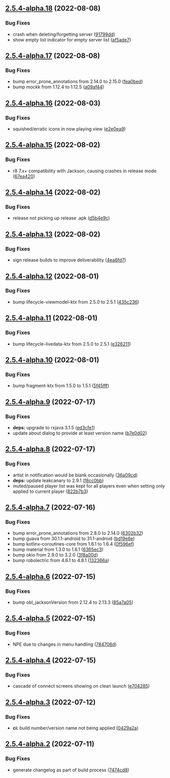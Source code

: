 ## [2.5.4-alpha.18](https://github.com/orangebikelabs/opensqueeze/compare/v2.5.4-alpha.17...v2.5.4-alpha.18) (2022-08-08)


### Bug Fixes

* crash when deleting/forgetting server ([91799dd](https://github.com/orangebikelabs/opensqueeze/commit/91799dd4ad8713e41944e9a0d181aa1b210b8324))
* show empty list indicator for empty server list ([af5ade7](https://github.com/orangebikelabs/opensqueeze/commit/af5ade76cecdca1a3aba4e02ae14228f4677df9a))

## [2.5.4-alpha.17](https://github.com/orangebikelabs/opensqueeze/compare/v2.5.4-alpha.16...v2.5.4-alpha.17) (2022-08-08)


### Bug Fixes

* bump error_prone_annotations from 2.14.0 to 2.15.0 ([fea0bed](https://github.com/orangebikelabs/opensqueeze/commit/fea0bed5458b5c50c866c73908079d0387f167f5))
* bump mockk from 1.12.4 to 1.12.5 ([a09af44](https://github.com/orangebikelabs/opensqueeze/commit/a09af4452cdb7c564b0f120c5b6c42a2ebd6996c))

## [2.5.4-alpha.16](https://github.com/orangebikelabs/opensqueeze/compare/v2.5.4-alpha.15...v2.5.4-alpha.16) (2022-08-03)


### Bug Fixes

* squished/erratic icons in now playing view ([e2e0ea9](https://github.com/orangebikelabs/opensqueeze/commit/e2e0ea9e5beb8819a80d653535c64637d7124f1f))

## [2.5.4-alpha.15](https://github.com/orangebikelabs/opensqueeze/compare/v2.5.4-alpha.14...v2.5.4-alpha.15) (2022-08-02)


### Bug Fixes

* r8 7.x+ compatibility with Jackson, causing crashes in release mode ([67ea420](https://github.com/orangebikelabs/opensqueeze/commit/67ea4202a8f178ec06cf2564b82ef6f487604d5e))

## [2.5.4-alpha.14](https://github.com/orangebikelabs/opensqueeze/compare/v2.5.4-alpha.13...v2.5.4-alpha.14) (2022-08-02)


### Bug Fixes

* release not picking up release .apk ([d5b4e9c](https://github.com/orangebikelabs/opensqueeze/commit/d5b4e9c6084272b2a48a87d9dd2e2bc80a158b8a))

## [2.5.4-alpha.13](https://github.com/orangebikelabs/opensqueeze/compare/v2.5.4-alpha.12...v2.5.4-alpha.13) (2022-08-02)


### Bug Fixes

* sign release builds to improve deliverability ([4ea6fd7](https://github.com/orangebikelabs/opensqueeze/commit/4ea6fd70dda2f98efb6393d0ab1ee907e8e459a9))

## [2.5.4-alpha.12](https://github.com/orangebikelabs/opensqueeze/compare/v2.5.4-alpha.11...v2.5.4-alpha.12) (2022-08-01)


### Bug Fixes

* bump lifecycle-viewmodel-ktx from 2.5.0 to 2.5.1 ([435c236](https://github.com/orangebikelabs/opensqueeze/commit/435c236b0ec95ba950092d5db95c396e0e7874ce))

## [2.5.4-alpha.11](https://github.com/orangebikelabs/opensqueeze/compare/v2.5.4-alpha.10...v2.5.4-alpha.11) (2022-08-01)


### Bug Fixes

* bump lifecycle-livedata-ktx from 2.5.0 to 2.5.1 ([e326211](https://github.com/orangebikelabs/opensqueeze/commit/e326211b9f2bb298086975ce911b1d7f9bef776b))

## [2.5.4-alpha.10](https://github.com/orangebikelabs/opensqueeze/compare/v2.5.4-alpha.9...v2.5.4-alpha.10) (2022-08-01)


### Bug Fixes

* bump fragment-ktx from 1.5.0 to 1.5.1 ([5f45fff](https://github.com/orangebikelabs/opensqueeze/commit/5f45fff44e92fec0b4896ee2998d264dc60da85e))

## [2.5.4-alpha.9](https://github.com/orangebikelabs/opensqueeze/compare/v2.5.4-alpha.8...v2.5.4-alpha.9) (2022-07-17)


### Bug Fixes

* **deps:** upgrade to rxjava 3.1.5 ([ed3cfe1](https://github.com/orangebikelabs/opensqueeze/commit/ed3cfe1e84bf936e77be88cddd3dec8bf912f432))
* update about dialog to provide at least version name ([b7e0d02](https://github.com/orangebikelabs/opensqueeze/commit/b7e0d02a370eb0ec05132c697b7adda9d81d6167))

## [2.5.4-alpha.8](https://github.com/orangebikelabs/opensqueeze/compare/v2.5.4-alpha.7...v2.5.4-alpha.8) (2022-07-17)


### Bug Fixes

* artist in notification would be blank occasionally ([36a09cd](https://github.com/orangebikelabs/opensqueeze/commit/36a09cdf98114fc8587c319a3a1e09a01c8660e9))
* **deps:** update leakcanary to 2.9.1 ([f8cc0bb](https://github.com/orangebikelabs/opensqueeze/commit/f8cc0bbcabcacb1e97db44dd16b2d5060d286d77))
* muted/paused player list was kept for all players even when setting only applied to current player ([822b7b3](https://github.com/orangebikelabs/opensqueeze/commit/822b7b3ee24c74f41412bec9c0bc4ab45effeec6))

## [2.5.4-alpha.7](https://github.com/orangebikelabs/opensqueeze/compare/v2.5.4-alpha.6...v2.5.4-alpha.7) (2022-07-16)


### Bug Fixes

* bump error_prone_annotations from 2.8.0 to 2.14.0 ([6302b32](https://github.com/orangebikelabs/opensqueeze/commit/6302b32ddc8f9beaf2622dd35989dc40e6e4b729))
* bump guava from 30.1.1-android to 31.1-android ([bd19e6e](https://github.com/orangebikelabs/opensqueeze/commit/bd19e6ea0ddaa3fd6e703b5c1772bd80230b8444))
* bump kotlinx-coroutines-core from 1.6.1 to 1.6.4 ([0f596ef](https://github.com/orangebikelabs/opensqueeze/commit/0f596efd3eb3c6d82e93deed495c27a10b3e429c))
* bump material from 1.3.0 to 1.6.1 ([6365ec3](https://github.com/orangebikelabs/opensqueeze/commit/6365ec3f8c7652d0386998962bb1175b1cc81050))
* bump okio from 2.9.0 to 3.2.0 ([3f8a00d](https://github.com/orangebikelabs/opensqueeze/commit/3f8a00df98b7a105520c07308a8133ac5ab6c875))
* bump robolectric from 4.6.1 to 4.8.1 ([132366a](https://github.com/orangebikelabs/opensqueeze/commit/132366a1e43f83e9e7aa75f258f3fa1d015193fb))

## [2.5.4-alpha.6](https://github.com/orangebikelabs/opensqueeze/compare/v2.5.4-alpha.5...v2.5.4-alpha.6) (2022-07-15)


### Bug Fixes

* bump obl_jacksonVersion from 2.12.4 to 2.13.3 ([85a7a05](https://github.com/orangebikelabs/opensqueeze/commit/85a7a0579f2575b19fc6fd6947645fd6cc0cc40a))

## [2.5.4-alpha.5](https://github.com/orangebikelabs/opensqueeze/compare/v2.5.4-alpha.4...v2.5.4-alpha.5) (2022-07-15)


### Bug Fixes

* NPE due to changes in menu handling ([784708d](https://github.com/orangebikelabs/opensqueeze/commit/784708dae28b0184bfaf595565dd21e89dcf93c2))

## [2.5.4-alpha.4](https://github.com/orangebikelabs/opensqueeze/compare/v2.5.4-alpha.3...v2.5.4-alpha.4) (2022-07-15)


### Bug Fixes

* cascade of connect screens showing on clean launch ([e704285](https://github.com/orangebikelabs/opensqueeze/commit/e7042850d4c5fbb41ea7b7f8bbca512213321b9f))

## [2.5.4-alpha.3](https://github.com/orangebikelabs/opensqueeze/compare/v2.5.4-alpha.2...v2.5.4-alpha.3) (2022-07-12)


### Bug Fixes

* **ci:** build number/version name not being applied ([0429a2a](https://github.com/orangebikelabs/opensqueeze/commit/0429a2a18dc0422e4e1200f9329da6fab948ad1c))

## [2.5.4-alpha.2](https://github.com/orangebikelabs/opensqueeze/compare/v2.5.4-alpha.1...v2.5.4-alpha.2) (2022-07-11)


### Bug Fixes

* generate changelog as part of build process ([7474cd8](https://github.com/orangebikelabs/opensqueeze/commit/7474cd8708b726f5922b103cb4d701ba43f4762a))
